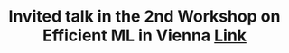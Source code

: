 ---
title: Invited talk in the 2nd Workshop on Efficient ML in Vienna [Link](https://sites.google.com/view/efficientml2022)

summary: Presenting our latest research on efficient video processing

abstract: ''

# Schedule page publish date (NOT talk date).
publishDate: '2022-06-13T00:00:00Z'

# Is this a featured talk? (true/false)
featured: true

image:
  caption: ''
  focal_point: Right

url_code: ''
url_pdf: ''
url_slides: './efficientMWorkshopL2022_ahabibia_public.pptx'
url_video: ''

---
